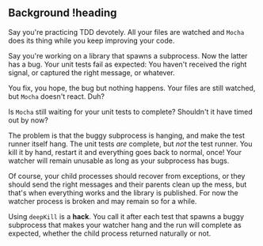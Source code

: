 ## Background !heading

Say you're practicing TDD devotely. All your files are watched and `Mocha` does its thing while you keep improving your code.

Say you're working on a library that spawns a subprocess. Now the latter has a bug. Your unit tests fail as expected: You haven't received the right signal, or captured the right message, or whatever.

You fix, you hope, the bug but nothing happens. Your files are still watched, but `Mocha` doesn't react. Duh?

Is `Mocha` still waiting for your unit tests to complete? Shouldn't it have timed out by now?

The problem is that the buggy subprocess is hanging, and make the test runner itself hang. The unit tests *are* complete, but *not* the test runner. You kill it by hand, restart it and everything goes back to normal, once! Your watcher will remain unusable as long as your subprocess has bugs.

Of course, your child processes should recover from exceptions, or they should send the right messages and their parents clean up the mess, but that's when everything works and the library is published. For now the watcher process is broken and may remain so for a while.

Using `deepKill` is a **hack**. You call it after each test that spawns a buggy subprocess that makes your watcher hang and the run will complete as expected, whether the child process returned naturally or not.
